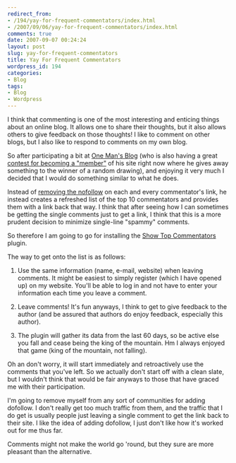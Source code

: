 ```yaml
---
redirect_from:
- /194/yay-for-frequent-commentators/index.html
- /2007/09/06/yay-for-frequent-commentators/index.html
comments: true
date: 2007-09-07 00:24:24
layout: post
slug: yay-for-frequent-commentators
title: Yay For Frequent Commentators
wordpress_id: 194
categories:
- Blog
tags:
- Blog
- Wordpress
---
```


I think that commenting is one of the most interesting and enticing things about an online blog.  It allows one to share their thoughts, but it also allows others to give feedback on those thoughts!  I like to comment on other blogs, but I also like to respond to comments on my own blog.

So after participating a bit at [One Man's Blog](http://onemansblog.com) (who is also having a great [contest for becoming a "member"](http://onemansblog.com/2007/09/06/ombs-new-member-of-the-month-contest/) of his site right now where he gives away something to the winner of a random drawing), and enjoying it very much I decided that I would do something similar to what he does.  

Instead of [removing the nofollow](http://www.goingthewongway.com/2007/05/10/no-nofollow/) on each and every commentator's link, he instead creates a refreshed list of the top 10 commentators and provides them with a link back that way.  I think that after seeing how I can sometimes be getting the single comments just to get a link, I think that this is a more prudent decision to minimize single-line "spammy" comments.  

So therefore I am going to go for installing the [Show Top Commentators](http://www.pfadvice.com/wordpress-plugins/show-top-commentators/) plugin.

The way to get onto the list is as follows:




  1. Use the same information (name, e-mail, website) when leaving comments.  It might be easiest to simply register (which I have opened up) on my website.  You'll be able to log in and not have to enter your information each time you leave a comment.


  2. Leave comments!  It's fun anyways, I think to get to give feedback to the author (and be assured that authors do enjoy feedback, especially this author).


  3. The plugin will gather its data from the last 60 days, so be active else you fall and cease being the king of the mountain.  Hm I always enjoyed that game (king of the mountain, not falling).



Oh an don't worry, it will start immediately and retroactively use the comments that you've left.  So we actually don't start off with a clean slate, but I wouldn't think that would be fair anyways to those that have graced me with their participation.

I'm going to remove myself from any sort of communities for adding dofollow.  I don't really get too much traffic from them, and the traffic that I do get is usually people just leaving a single comment to get the link back to their site.  I like the idea of adding dofollow, I just don't like how it's worked out for me thus far.

Comments might not make the world go 'round, but they sure are more pleasant than the alternative.
